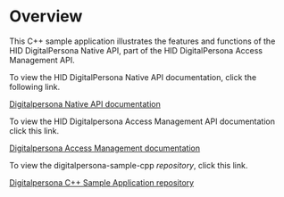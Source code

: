 # Overview

This C++ sample application illustrates the features and functions of the HID DigitalPersona Native API, part of the  HID DigitalPersona Access Management API.

To view the HID DigitalPersona Native API documentation, click the following link.

[Digitalpersona Native API  documentation](https://hidglobal.github.io/digitalpersona-native-api/)  

To view the HID Digitalpersona Access Management API documentation click this link.

[Digitalpersona Access Management documentation](https://github.com/hidglobal/digitalpersona-access-management-api)

To view the digitalpersona-sample-cpp *repository*,  click this link.

[Digitalpersona C++ Sample Application  repository](https://github.com/hidglobal/digitalpersona-sample-cpp/)
